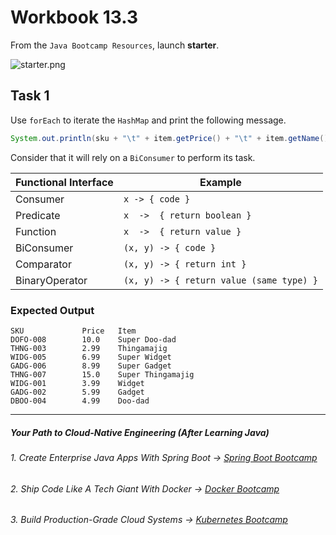 # Workbook 13.3

From the `Java Bootcamp Resources`, launch **starter**.

![starter.png](https://firebasestorage.googleapis.com/v0/b/learnthepart-75aed.appspot.com/o/images%2F87bced44-2cd9-4db0-9a76-22125c478254?alt=media&token=7dc717de-b9d3-40c6-9ec2-32908aa28976)

## Task 1

Use `forEach` to iterate the `HashMap` and print the following message.
```java
System.out.println(sku + "\t" + item.getPrice() + "\t" + item.getName())
```
 Consider that it will rely on a `BiConsumer` to perform its task.

| Functional Interface | Example |
| ----- | -------------------- |
| Consumer | `x -> { code } `|
| Predicate | `x  ->  { return boolean }`|
| Function | `x  ->  { return value }`|
| BiConsumer | `(x, y) -> { code }`|
| Comparator | `(x, y) -> { return int }`|
| BinaryOperator | `(x, y) -> { return value (same type) }`|

### Expected Output
```
SKU             Price   Item
DOFO-008        10.0    Super Doo-dad
THNG-003        2.99    Thingamajig
WIDG-005        6.99    Super Widget
GADG-006        8.99    Super Gadget
THNG-007        15.0    Super Thingamajig
WIDG-001        3.99    Widget
GADG-002        5.99    Gadget
DBOO-004        4.99    Doo-dad
```

----------

##### Your Path to Cloud-Native Engineering (After Learning Java)
###### 1. Create Enterprise Java Apps With Spring Boot → [Spring Boot Bootcamp](https://www.udemy.com/course/the-complete-spring-boot-development-bootcamp/?couponCode=SPRING_BOOTCAMP)
###### 2. Ship Code Like A Tech Giant With Docker → [Docker Bootcamp](https://www.udemy.com/course/docker-bootcamp-conquer-docker-with-real-world-projects/?couponCode=DOCKER_BOOTCAMP)
###### 3. Build Production-Grade Cloud Systems → [Kubernetes Bootcamp](https://kubernetestraining.io/)